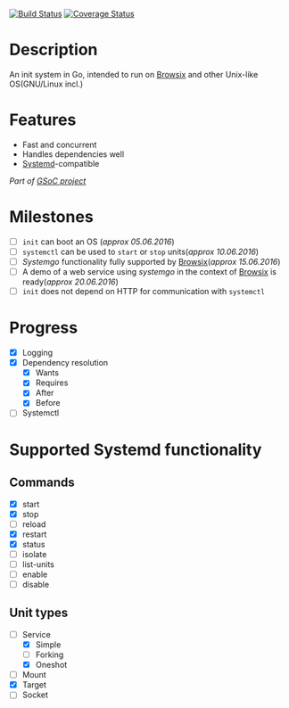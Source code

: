 [![Build Status](https://travis-ci.org/b1101/systemgo.svg?branch=master)](https://travis-ci.org/b1101/systemgo)
[![Coverage Status](https://coveralls.io/repos/github/b1101/systemgo/badge.svg?branch=master)](https://coveralls.io/github/b1101/systemgo?branch=master)

# Description
An init system in Go, intended to run on [Browsix](https://github.com/plasma-umass/browsix) and other Unix-like OS(GNU/Linux incl.)
# Features
* Fast and concurrent
* Handles dependencies well
* [Systemd](https://github.com/Systemd/Systemd)-compatible

_Part of [GSoC project](https://summerofcode.withgoogle.com/projects/#6227933760847872)_

# Milestones
- [ ] `init` can boot an OS (_approx 05.06.2016_)
- [ ] `systemctl` can be used to `start` or `stop` units(_approx 10.06.2016_)
- [ ] _Systemgo_ functionality fully supported by [Browsix](https://github.com/plasma-umass/browsix)(_approx 15.06.2016_)
- [ ] A demo of a web service using _systemgo_ in the context of [Browsix](https://github.com/plasma-umass/browsix) is ready(_approx 20.06.2016_)
- [ ] `init` does not depend on HTTP for communication with `systemctl`

# Progress
- [x] Logging
- [x] Dependency resolution
    - [x] Wants
    - [x] Requires
    - [x] After
    - [x] Before
- [ ] Systemctl

# Supported Systemd functionality
## Commands
- [x] start
- [x] stop
- [ ] reload
- [x] restart
- [x] status
- [ ] isolate
- [ ] list-units
- [ ] enable
- [ ] disable

## Unit types
- [ ] Service
  - [x] Simple
  - [ ] Forking
  - [x] Oneshot
- [ ] Mount
- [x] Target
- [ ] Socket
